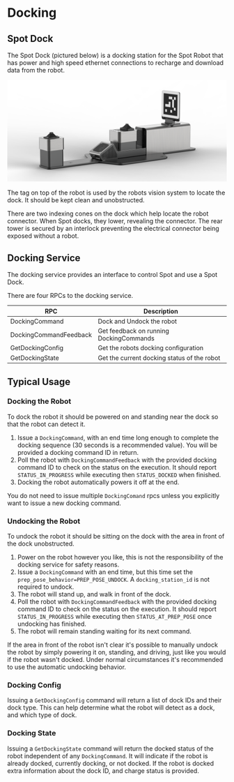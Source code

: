 <!--
Copyright (c) 2022 Boston Dynamics, Inc.  All rights reserved.

Downloading, reproducing, distributing or otherwise using the SDK Software
is subject to the terms and conditions of the Boston Dynamics Software
Development Kit License (20191101-BDSDK-SL).
-->

# Docking

## Spot Dock

The Spot Dock (pictured below) is a docking station for the Spot Robot that has power and high speed ethernet connections to recharge and download data from the robot.

![dock_rendering](images/dock_transparent_white.png)

The tag on top of the robot is used by the robots vision system to locate the dock. It should be kept clean and unobstructed.

There are two indexing cones on the dock which help locate the robot connector. When Spot docks, they lower, revealing the connector. The rear tower is secured by an interlock preventing the electrical connector being exposed without a robot.

## Docking Service

The docking service provides an interface to control Spot and use a Spot Dock.

There are four RPCs to the docking service.

| RPC  | Description |
| ---- | ----------- |
| DockingCommand | Dock and Undock the robot |
| DockingCommandFeedback | Get feedback on running DockingCommands |
| GetDockingConfig | Get the robots docking configuration |
| GetDockingState | Get the current docking status of the robot |

## Typical Usage
### Docking the Robot
To dock the robot it should be powered on and standing near the dock so that the robot can detect it.
1. Issue a `DockingCommand`, with an end time long enough to complete the docking sequence (30 seconds is a recommended value). You will be provided a docking command ID in return.
2. Poll the robot with `DockingCommandFeedback` with the provided docking command ID to check on the status on the execution. It should report `STATUS_IN_PROGRESS` while executing then `STATUS_DOCKED` when finished.
3. Docking the robot automatically powers it off at the end.

You do not need to issue multiple `DockingComand` rpcs unless you explicitly want to issue a new docking command.

### Undocking the Robot
To undock the robot it should be sitting on the dock with the area in front of the dock unobstructed.
1. Power on the robot however you like, this is not the responsibility of the docking service for safety reasons.
2. Issue a `DockingCommand` with an end time, but this time set the `prep_pose_behavior=PREP_POSE_UNDOCK`. A `docking_station_id` is not required to undock.
2. The robot will stand up, and walk in front of the dock.
3. Poll the robot with `DockingCommandFeedback` with the provided docking command ID to check on the status on the execution. It should report `STATUS_IN_PROGRESS` while executing then `STATUS_AT_PREP_POSE` once undocking has finished.
4. The robot will remain standing waiting for its next command.

If the area in front of the robot isn't clear it's possible to manually undock the robot by simply powering it on, standing, and driving, just like you would if the robot wasn't docked. Under normal circumstances it's recommended to use the automatic undocking behavior.

### Docking Config
Issuing a `GetDockingConfig` command will return a list of dock IDs and their dock type. This can help determine what the robot will detect as a dock, and which type of dock.

### Docking State
Issuing a `GetDockingState` command will return the docked status of the robot independent of any `DockingCommand`. It will indicate if the robot is already docked, currently docking, or not docked.
If the robot is docked extra information about the dock ID, and charge status is provided.

